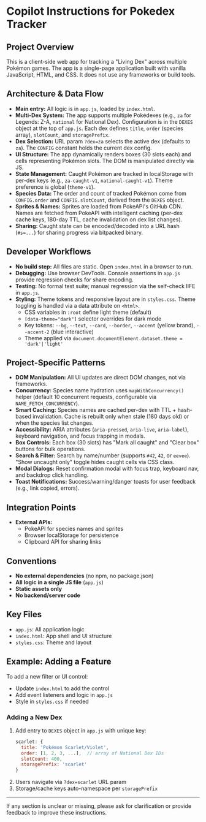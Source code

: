 # Copilot Instructions for Pokedex Tracker

## Project Overview
This is a client-side web app for tracking a "Living Dex" across multiple Pokémon games. The app is a single-page application built with vanilla JavaScript, HTML, and CSS. It does not use any frameworks or build tools.

## Architecture & Data Flow
- **Main entry:** All logic is in `app.js`, loaded by `index.html`.
- **Multi-Dex System:** The app supports multiple Pokédexes (e.g., `za` for Legends: Z-A, `national` for National Dex). Configuration is in the `DEXES` object at the top of `app.js`. Each dex defines `title`, `order` (species array), `slotCount`, and `storagePrefix`.
- **Dex Selection:** URL param `?dex=za` selects the active dex (defaults to `za`). The `CONFIG` constant holds the current dex config.
- **UI Structure:** The app dynamically renders boxes (30 slots each) and cells representing Pokémon slots. The DOM is manipulated directly via JS.
- **State Management:** Caught Pokémon are tracked in localStorage with per-dex keys (e.g., `za-caught-v1`, `national-caught-v1`). Theme preference is global (`theme-v1`).
- **Species Data:** The order and count of tracked Pokémon come from `CONFIG.order` and `CONFIG.slotCount`, derived from the `DEXES` object.
- **Sprites & Names:** Sprites are loaded from PokeAPI's GitHub CDN. Names are fetched from PokeAPI with intelligent caching (per-dex cache keys, 180-day TTL, cache invalidation on dex list changes).
- **Sharing:** Caught state can be encoded/decoded into a URL hash (`#s=...`) for sharing progress via bitpacked binary.

## Developer Workflows
- **No build step:** All files are static. Open `index.html` in a browser to run.
- **Debugging:** Use browser DevTools. Console assertions in `app.js` provide regression checks for share encoding.
- **Testing:** No formal test suite; manual regression via the self-check IIFE in `app.js`.
- **Styling:** Theme tokens and responsive layout are in `styles.css`. Theme toggling is handled via a data attribute on `<html>`.
  - CSS variables in `:root` define light theme (default)
  - `[data-theme="dark"]` selector overrides for dark mode
  - Key tokens: `--bg`, `--text`, `--card`, `--border`, `--accent` (yellow brand), `--accent-2` (blue interactive)
  - Theme applied via `document.documentElement.dataset.theme = 'dark'|'light'`

## Project-Specific Patterns
- **DOM Manipulation:** All UI updates are direct DOM changes, not via frameworks.
- **Concurrency:** Species name hydration uses `mapWithConcurrency()` helper (default 10 concurrent requests, configurable via `NAME_FETCH_CONCURRENCY`).
- **Smart Caching:** Species names are cached per-dex with TTL + hash-based invalidation. Cache is rebuilt only when stale (180 days old) or when the species list changes.
- **Accessibility:** ARIA attributes (`aria-pressed`, `aria-live`, `aria-label`), keyboard navigation, and focus trapping in modals.
- **Box Controls:** Each box (30 slots) has "Mark all caught" and "Clear box" buttons for bulk operations.
- **Search & Filter:** Search by name/number (supports `#42`, `42`, or `eevee`). "Show uncaught only" toggle hides caught cells via CSS class.
- **Modal Dialogs:** Reset confirmation modal with focus trap, keyboard nav, and backdrop click handling.
- **Toast Notifications:** Success/warning/danger toasts for user feedback (e.g., link copied, errors).

## Integration Points
- **External APIs:**
  - PokeAPI for species names and sprites
  - Browser localStorage for persistence
  - Clipboard API for sharing links

## Conventions
- **No external dependencies** (no npm, no package.json)
- **All logic in a single JS file** (`app.js`)
- **Static assets only**
- **No backend/server code**

## Key Files
- `app.js`: All application logic
- `index.html`: App shell and UI structure
- `styles.css`: Theme and layout

## Example: Adding a Feature
To add a new filter or UI control:
- Update `index.html` to add the control
- Add event listeners and logic in `app.js`
- Style in `styles.css` if needed

### Adding a New Dex
1. Add entry to `DEXES` object in `app.js` with unique key:
   ```js
   scarlet: {
     title: 'Pokémon Scarlet/Violet',
     order: [1, 2, 3, ...],  // array of National Dex IDs
     slotCount: 400,
     storagePrefix: 'scarlet'
   }
   ```
2. Users navigate via `?dex=scarlet` URL param
3. Storage/cache keys auto-namespace per `storagePrefix`

---
If any section is unclear or missing, please ask for clarification or provide feedback to improve these instructions.
